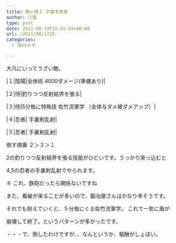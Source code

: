 ```yaml
---
title: 関ヶ原２ 宇喜多秀家
author: 八雲
type: post
date: 2011-08-19T15:51:43+00:00
url: /2011/08/1720
categories:
  - 信onメモ

---
```

大凡にいってうざい敵。
  
|１|陰陽|全体術 4000ダメージ(準備あり)|
  
|２|侍|釣りつつ反射結界を張る|
  
|３|侍|5分毎に特殊技 佐竹流軍学 （全体与ダメ被ダメアップ）|
  
|４|忍者| 手裏剣乱射|
  
|５|忍者| 手裏剣乱射|

倒す順番 ２＞３＞１
  
2の釣りつつ反射結界を張る技能がひどいです。うっかり突っ込むと
  
4,5の忍者の手裏剣乱射でやられます。
  
＃ これ、鉄砲だったら関係ないですね
  
また、看破が来ることが多いので、鍛冶屋さんはかなり辛そうです。
  
それでも耐えていくと、５分毎にくる佐竹流軍学。 これで一気に盾が
  
崩壊して終了。というパターンが多かったです。

・・・で、倒したわけですが、、なんというか、報酬がしょぼい。
